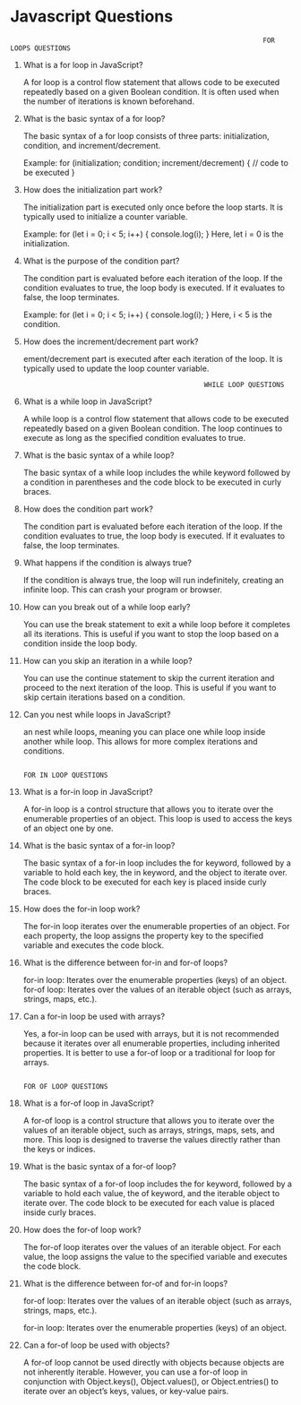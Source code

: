 # Javascript Questions

                                                                   FOR LOOPS QUESTIONS

1. What is a for loop in JavaScript?

    A for loop is a control flow statement that allows code to be executed repeatedly based on a given Boolean condition. It is often used when the number of iterations is known beforehand.

2. What is the basic syntax of a for loop?

    The basic syntax of a for loop consists of three parts: initialization, condition, and increment/decrement.

    Example: for (initialization; condition; increment/decrement) { // code to be executed }

3. How does the initialization part work?

    The initialization part is executed only once before the loop starts. It is typically used to initialize a counter variable.

    Example: for (let i = 0; i < 5; i++) { console.log(i); } Here, let i = 0 is the initialization.

4. What is the purpose of the condition part?

    The condition part is evaluated before each iteration of the loop. If the condition evaluates to true, the loop body is executed. If it evaluates to false, the loop terminates.

    Example: for (let i = 0; i < 5; i++) { console.log(i); } Here, i < 5 is the condition.

5. How does the increment/decrement part work?

    ement/decrement part is executed after each iteration of the loop. It is typically used to update the loop counter variable.




                                                    WHILE LOOP QUESTIONS


1. What is a while loop in JavaScript?

    A while loop is a control flow statement that allows code to be executed repeatedly based on a given Boolean condition. The loop continues to execute as long as the specified condition evaluates to true.

2. What is the basic syntax of a while loop?

    The basic syntax of a while loop includes the while keyword followed by a condition in parentheses and the code block to be executed in curly braces.

3. How does the condition part work?

    The condition part is evaluated before each iteration of the loop. If the condition evaluates to true, the loop body is executed. If it evaluates to false, the loop terminates.

4. What happens if the condition is always true?

    If the condition is always true, the loop will run indefinitely, creating an infinite loop. This can crash your program or browser.

5. How can you break out of a while loop early?

    You can use the break statement to exit a while loop before it completes all its iterations. This is useful if you want to stop the loop based on a condition inside the loop body.

6. How can you skip an iteration in a while loop?

    You can use the continue statement to skip the current iteration and proceed to the next iteration of the loop. This is useful if you want to skip certain iterations based on a condition.

7. Can you nest while loops in JavaScript?

    an nest while loops, meaning you can place one while loop inside another while loop. This allows for more complex iterations and conditions.




                                                                                FOR IN LOOP QUESTIONS


1. What is a for-in loop in JavaScript?

    A for-in loop is a control structure that allows you to iterate over the enumerable properties of an object. This loop is used to access the keys of an object one by one.

2. What is the basic syntax of a for-in loop?

    The basic syntax of a for-in loop includes the for keyword, followed by a variable to hold each key, the in keyword, and the object to iterate over. The code block to be executed for each key is placed inside curly braces.

3. How does the for-in loop work?

    The for-in loop iterates over the enumerable properties of an object. For each property, the loop assigns the property key to the specified variable and executes the code block.

4. What is the difference between for-in and for-of loops?

    for-in loop: Iterates over the enumerable properties (keys) of an object.
    for-of loop: Iterates over the values of an iterable object (such as arrays, strings, maps, etc.).

5. Can a for-in loop be used with arrays?

    Yes, a for-in loop can be used with arrays, but it is not recommended because it iterates over all enumerable properties, including inherited properties. It is better to use a for-of loop or a traditional for loop for arrays.



                                                                        FOR OF LOOP QUESTIONS


1. What is a for-of loop in JavaScript?

    A for-of loop is a control structure that allows you to iterate over the values of an iterable object, such as arrays, strings, maps, sets, and more. This loop is designed to traverse the values directly rather than the keys or indices.

2. What is the basic syntax of a for-of loop?

    The basic syntax of a for-of loop includes the for keyword, followed by a variable to hold each value, the of keyword, and the iterable object to iterate over. The code block to be executed for each value is placed inside curly braces.

3. How does the for-of loop work?

    The for-of loop iterates over the values of an iterable object. For each value, the loop assigns the value to the specified variable and executes the code block.

4. What is the difference between for-of and for-in loops?

    for-of loop: Iterates over the values of an iterable object (such as arrays, strings, maps, etc.).

    for-in loop: Iterates over the enumerable properties (keys) of an object.

5. Can a for-of loop be used with objects?

    A for-of loop cannot be used directly with objects because objects are not inherently iterable. However, you can use a for-of loop in conjunction with Object.keys(), Object.values(), or Object.entries() to iterate over an object’s keys, values, or key-value pairs.

